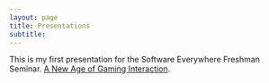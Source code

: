 ```yaml
---
layout: page
title: Presentations
subtitle:
---
```

This is my first presentation for the Software Everywhere Freshman Seminar.
[A New Age of Gaming Interaction](https://cdn.rawgit.com/nadeld/fs102Spring2017-presentation2-nadeld/29e4bbb4/twitchpresentation.html).
